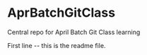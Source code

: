 # AprBatchGitClass
Central repo for April Batch Git Class learning


First line -- this is the readme file.

